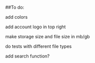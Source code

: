 ##To do:




add colors

add account logo in top right

make storage size and file size in mb/gb



do tests with different file types

add search function?